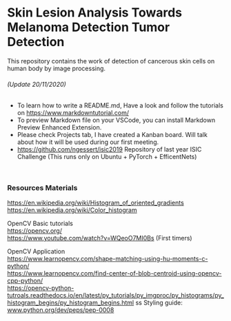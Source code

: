 # Skin Lesion Analysis Towards Melanoma Detection Tumor Detection

This repository contains the work of detection of cancerous skin cells on human body by image processing.

###### (Update 20/11/2020)
- To learn how to write a README.md, Have a look and follow the tutorials on https://www.markdowntutorial.com/
- To preview Markdown file on your VSCode, you can install Markdown Preview Enhanced Extension.
- Please check Projects tab, I have created a Kanban board. Will talk about how it will be used during our first meeting. 
- https://github.com/ngessert/isic2019 Repository of last year ISIC Challenge (This runs only on Ubuntu + PyTorch + EfficentNets)

</br>

### Resources Materials
https://en.wikipedia.org/wiki/Histogram_of_oriented_gradients </br>
https://en.wikipedia.org/wiki/Color_histogram </br>

OpenCV Basic tutorials </br>
https://opencv.org/ </br>
https://www.youtube.com/watch?v=WQeoO7MI0Bs (First timers)

OpenCV Application </br>
https://www.learnopencv.com/shape-matching-using-hu-moments-c-python/ </br>
https://www.learnopencv.com/find-center-of-blob-centroid-using-opencv-cpp-python/ </br>
https://opencv-python-tutroals.readthedocs.io/en/latest/py_tutorials/py_imgproc/py_histograms/py_histogram_begins/py_histogram_begins.html
ss
Styling guide: www.python.org/dev/peps/pep-0008

